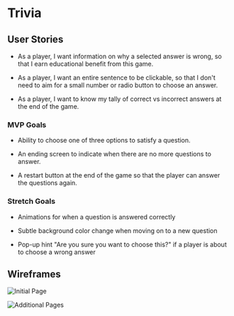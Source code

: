 # Trivia

## User Stories 

- As a player, I want information on why a selected answer is wrong, so that I earn educational benefit from this game.

- As a player, I want an entire sentence to be clickable, so that I don't need to aim for a small number or radio button to choose an answer. 

- As a player, I want to know my tally of correct vs incorrect answers at the end of the game. 

### MVP Goals
- Ability to choose one of three options to satisfy a question.

- An ending screen to indicate when there are no more questions to answer.

- A restart button at the end of the game so that the player can answer the questions again. 

### Stretch Goals
- Animations for when a question is answered correctly

- Subtle background color change when moving on to a new question

- Pop-up hint "Are you sure you want to choose this?" if a player is about to choose a wrong answer

## Wireframes
![Initial Page](https://media.git.generalassemb.ly/user/30672/files/feff1000-08ba-11eb-8fee-265b5931271b)

![Additional Pages](https://media.git.generalassemb.ly/user/30672/files/0c1bff00-08bb-11eb-89a7-c74ba89978cf)